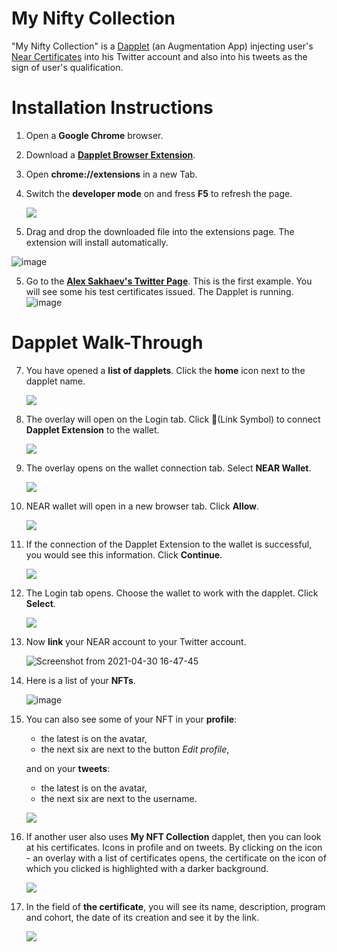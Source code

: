 # My Nifty Collection

"My Nifty Collection" is a [Dapplet](https://dapplets.org) (an Augmentation App) injecting user's [Near Certificates](https://learnnear.club/near-certified-developer-program-ncd/) into his Twitter account and also into his tweets as the sign of user's qualification. 

# Installation Instructions

1. Open a **Google Chrome** browser. 

2. Download a [**Dapplet Browser Extension**](https://github.com/dapplets/dapplet-extension/releases/download/v0.28.0/dapplet-extension.zip?config=https://arweave.net/EWMvYRd7JSpJkzS8NvwQkH9eYYodxQWpa2gyLPWZ9K4).

2. Open **chrome://extensions** in a new Tab.
    
3. Switch the **developer mode** on and fress **F5** to refresh the page.

    ![](https://i.imgur.com/o7jpeBh.png)

4. Drag and drop the downloaded file into the extensions page. The extension will install automatically.

![image](https://user-images.githubusercontent.com/4574735/116723345-141ec600-a9e8-11eb-915d-09b201b66f4c.png)

5. Go to the **[Alex Sakhaev's Twitter Page](https://twitter.com/alsakhaev)**. 
This is the first example. You will see some his test certificates issued. 
The Dapplet is running.
![image](https://user-images.githubusercontent.com/4574735/116724284-22b9ad00-a9e9-11eb-9e7b-12e5bcf62dbc.png)

# Dapplet Walk-Through

7. You have opened a **list of dapplets**. Click the **home** icon next to the dapplet name.

    ![](https://i.imgur.com/fPkQyYq.png)

8. The overlay will open on the Login tab. Click 🔗(Link Symbol) to connect **Dapplet Extension** to the wallet.

    ![](https://i.imgur.com/ZVn9Shv.png)

9. The overlay opens on the wallet connection tab. Select **NEAR Wallet**.

    ![](https://i.imgur.com/4AddaCF.png)

10. NEAR wallet will open in a new browser tab. Click **Allow**.

    ![](https://i.imgur.com/K4n0qw0.png)

11. If the connection of the Dapplet Extension to the wallet is successful, you would see this information. Сlick **Continue**.

    ![](https://i.imgur.com/0NRSIOA.png)

12. The Login tab opens. Choose the wallet to work with the dapplet. Click **Select**.

    ![](https://i.imgur.com/bwiRkTu.png)

13. Now **link** your NEAR account to your Twitter account.

    ![Screenshot from 2021-04-30 16-47-45](https://user-images.githubusercontent.com/43613968/116704429-0bbc9000-a9d4-11eb-9508-377a626d33d1.png)

14. Here is a list of your **NFTs**.

    ![image](https://user-images.githubusercontent.com/43613968/116704872-92716d00-a9d4-11eb-9f18-b69ac9714561.png)

15. You can also see some of your NFT in your **profile**:

    * the latest is on the avatar,
    * the next six are next to the button *Edit profile*,

    and on your **tweets**:

    * the latest is on the avatar,
    * the next six are next to the username. 

    ![](https://i.imgur.com/z5y5ESo.png)

16. If another user also uses **My NFT Collection** dapplet, then you can look at his certificates. Icons in profile and on tweets. By clicking on the icon - an overlay with a list of certificates opens, the certificate on the icon of which you clicked is highlighted with a darker background.

    ![](https://i.imgur.com/u6kOavf.png)

17. In the field of **the certificate**, you will see its name, description, program and cohort, the date of its creation and see it by the link.

    ![](https://i.imgur.com/AFxKizJ.png)
